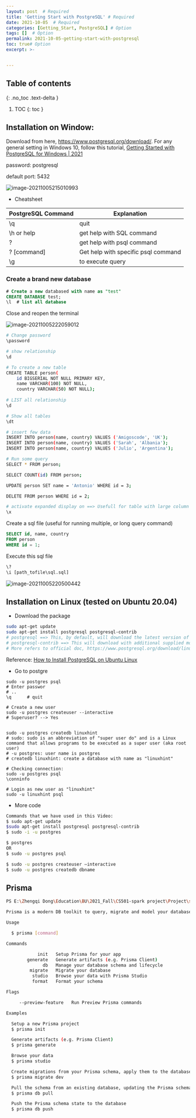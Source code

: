 ```yaml
---
layout: post  # Required
title: 'Getting Start with PostgreSQL' # Required
date: 2021-10-05  # Required
categories: [Getting_Start, PostgreSQL] # Option
tags: []  # Option
permalink: 2021-10-05-getting-start-with-postgresql
toc: true# Option
excerpt: >- 	


---
```








## Table of contents

{: .no_toc .text-delta }

1. TOC
   {: toc }





## Installation on Window:



Download from here, https://www.postgresql.org/download/. For any general setting in Windows 10, follow this tutorial, [Getting Started with PostgreSQL for Windows | 2021](https://www.youtube.com/watch?v=BLH3s5eTL4Y)



password: postgresql

default port: 5432

![image-20211005215010993](../images/all_in_one/image-20211005215010993.png)





- Cheatsheet

| PostgreSQL Command | Explanation                         |
| ------------------ | ----------------------------------- |
| \q                 | quit                                |
| \h or help         | get help with SQL command           |
| \?                 | get help with psql command          |
| \? [command]       | Get help with specific psql command |
| \g                 | to execute query                    |



### Create a brand new database

```sql
# Create a new databased with name as "test"
CREATE DATABASE test;
\l	# list all database
```

Close and reopen the terminal

![image-20211005222059012](../images/all_in_one/image-20211005222059012.png)


```bash
# Change password
\password

# show relationship
\d

# To create a new table
CREATE TABLE person(
	id BIGSERIAL NOT NULL PRIMARY KEY,
    name VARCHAR(100) NOT NULL,
    country VARCHAR(50) NOT NULL);
   
# LIST all relationship
\d

# Show all tables
\dt

# insert few data
INSERT INTO person(name, country) VALUES ('Amigoscode', 'UK');
INSERT INTO person(name, country) VALUES ('Sarah', 'Albania');
INSERT INTO person(name, country) VALUES ('Julio', 'Argentina');

# Run some query
SELECT * FROM person;

SELECT COUNT(id) FROM person;

UPDATE person SET name = 'Antonio' WHERE id = 3;

DELETE FROM person WHERE id = 2;

# activate expanded display on ==> Usefull for table with large column
\x
````



Create a sql file (useful for running multiple, or long query command)

```sql
SELECT id, name, country
FROM person
WHERE id = 1;
```



Execute this sql file

```cmd
\?
\i [path_tofile\sql.sql]
```

![image-20211005220500442](../images/all_in_one/image-20211005220500442.png)





## Installation on Linux (tested on Ubuntu 20.04)

- Download the package

```bash
sudo apt-get update
sudo apt-get install postgresql postgresql-contrib
# postgresql ==> This, by default, will download the latest version of postgresql
# postgresql-contrib ==> This will download with additional supplied modules (part of the postgresql-xx package in version 10 and later)
# More refers to official doc, https://www.postgresql.org/download/linux/ubuntu/
```

Reference: [How to Install PostgreSQL on Ubuntu Linux](https://www.youtube.com/watch?v=VNy2nhho9Pg)



- Go to postgre

```bah
sudo -u postgres psql
# Enter passwor
# ..
\q		# quit

# Create a new user
sudo -u postgres createuser --interactive
# Superuser? --> Yes


sudo -u postgres createdb linuxhint
# sudo: sudo is an abbreviation of "super user do" and is a Linux command that allows programs to be executed as a super user (aka root user)
# -u postgres: user name is postgres
# createdb linuxhint: create a database with name as "linuxhint"

# Checking connection:
sudo -u postgres psql
\conninfo

# Login as new user as "linuxhint"
sudo -u linuxhint psql
```



- More code

```bash
Commands that we have used in this Video:
$ sudo apt-get update
$sudo apt-get install postgresql postgresql-contrib
$ sudo -i -u postgres

$ postgres          
OR
$ sudo -u postgres psql

$ sudo -u postgres createuser –interactive
$ sudo -u postgres createdb dbname
```





## Prisma



```bash
PS E:\Zhengqi Dong\Education\BU\2021_Fall\CS501-spark project\Project\se-team-mejia\backend> npx prisma

Prisma is a modern DB toolkit to query, migrate and model your database (https://prisma.io)

Usage

  $ prisma [command]

Commands

            init   Setup Prisma for your app
        generate   Generate artifacts (e.g. Prisma Client)
              db   Manage your database schema and lifecycle
         migrate   Migrate your database
          studio   Browse your data with Prisma Studio
          format   Format your schema

Flags

     --preview-feature   Run Preview Prisma commands

Examples

  Setup a new Prisma project
  $ prisma init

  Generate artifacts (e.g. Prisma Client)
  $ prisma generate

  Browse your data
  $ prisma studio

  Create migrations from your Prisma schema, apply them to the database, generate artifacts (e.g. Prisma Client)
  $ prisma migrate dev

  Pull the schema from an existing database, updating the Prisma schema
  $ prisma db pull

  Push the Prisma schema state to the database
  $ prisma db push
```

